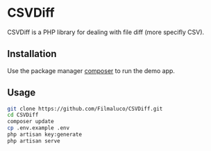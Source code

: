 # CSVDiff
 
CSVDiff is a PHP library for dealing with file diff (more specifly CSV).

## Installation

Use the package manager [composer](https://getcomposer.org/) to run the demo app.

## Usage

```bash
git clone https://github.com/Filmaluco/CSVDiff.git
cd CSVDiff
composer update
cp .env.example .env
php artisan key:generate
php artisan serve
```
